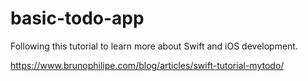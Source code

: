 # basic-todo-app
Following this tutorial to learn more about Swift and iOS development. 

https://www.brunophilipe.com/blog/articles/swift-tutorial-mytodo/

